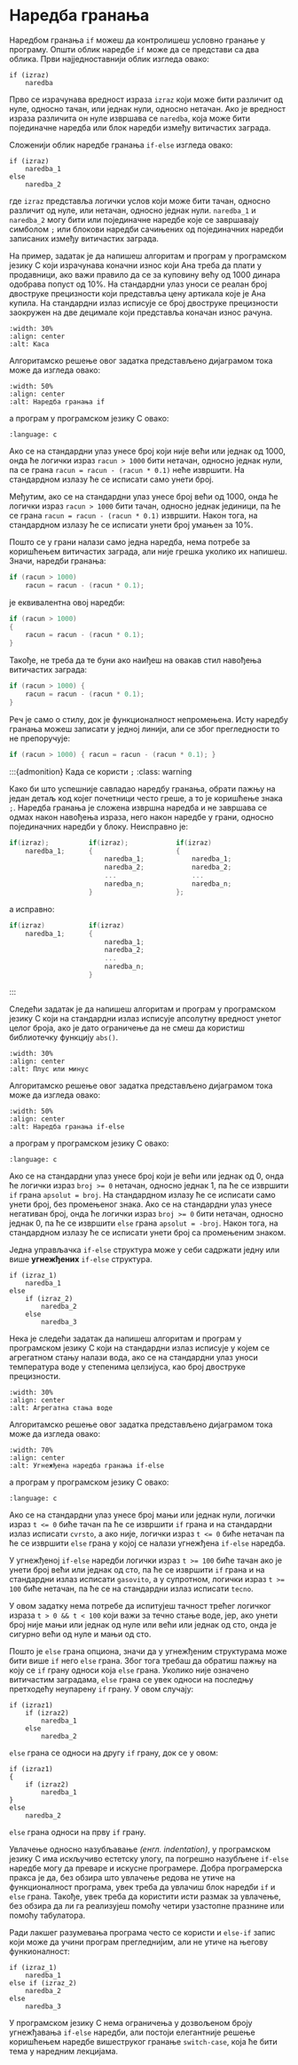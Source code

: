 # Наредба гранања

Наредбом гранања `if` можеш да контролишеш условно гранање у програму. Општи
облик наредбе `if` може да се представи са два облика. Први најједноставнији
облик изгледа овако:

```text
if (izraz)
    naredbа
```

Прво се израчунава вредност израза `izraz` који може бити различит од нуле,
односно тачан, или једнак нули, односно нетачан. Ако је вредност израза
различита он нуле извршава се `naredba`, која може бити појединачне наредба
или блок наредби између витичастих заграда.

Сложенији облик наредбе гранања `if-else` изгледа овако:

```text
if (izraz)
    naredbа_1
else
    naredbа_2
```

где `izraz` представља логички услов који може бити тачан, односно различит од
нуле, или нетачан, односно једнак нули. `naredbа_1` и `naredbа_2` могу бити или
појединачне наредбе које се завршавају симболом `;` или блокови наредби
сачињених од појединачних наредби записаних између витичастих заграда.

На пример, задатак је да напишеш алгоритам и програм у програмском језику C
који израчунава коначни износ који Ана треба да плати у продавници, ако важи
правило да се за куповину већу од $1000$ динара одобрава попуст од $10\%$. На
стандардни улаз уноси се реалан број двоструке прецизности који представља цену
артикала које је Ана купила. На стандардни излаз исписује се број двоструке
прецизности заокружен на две децимале који представља коначан износ рачуна.

```{image} images/kasa.png
:width: 30%
:align: center
:alt: Каса
```

Алгоритамско решење овог задатка представљено дијаграмом тока може да изгледа
овако:

```{image} images/if0.png
:width: 50%
:align: center
:alt: Наредба гранања if
```

а програм у програмском језику C овако:

```{literalinclude} code/if0.c
:language: c
```

Ако се на стандардни улаз унесе број који није већи или једнак од $1000$, онда
ће логички израз `racun > 1000` бити нетачан, односно једнак нули, па се грана
`racun = racun - (racun * 0.1)` неће извршити. На стандардном излазу ће се
исписати само унети број.

Међутим, ако се на стандардни улаз унесе број већи од $1000$, онда ће логички
израз `racun > 1000` бити тачан, односно једнак јединици, па ће се грана
`racun = racun - (racun * 0.1)` извршити. Након тога, на стандардном излазу ће
се исписати унети број умањен за $10\%$.

Пошто се у грани налази само једна наредба, нема потребе за коришћењем
витичастих заграда, али није грешка уколико их напишеш. Значи, наредби гранања:

```c
if (racun > 1000)
    racun = racun - (racun * 0.1);
```

је еквивалентна овој наредби:

```c
if (racun > 1000)
{
    racun = racun - (racun * 0.1);
}
```

Такође, не треба да те буни ако наиђеш на овакав стил навођења витичастих
заграда:

```c
if (racun > 1000) {
    racun = racun - (racun * 0.1);
}
```

Реч је само о стилу, док је функционалност непромењена. Исту наредбу гранања
можеш записати у једној линији, али се због прегледности то не препоручује:

```c
if (racun > 1000) { racun = racun - (racun * 0.1); }
```

:::{admonition} Када се користи `;`
:class: warning

Како би што успешније савладао наредбу гранања, обрати пажњу на један детаљ код
којег почетници често греше, а то је коришћење знака `;`. Наредба гранања је
сложена извршна наредба и не завршава се одмах након навођења израза, него
након наредбе у грани, односно појединачних наредби у блоку. Неисправно је:

```c
if(izraz);          if(izraz);            if(izraz)
    naredba_1;      {                     {
                        naredba_1;            naredba_1;
                        naredba_2;            naredba_2;
                        ...                   ...
                        naredba_n;            naredba_n;
                    }                     };
```

а исправно:

```c
if(izraz)           if(izraz)
    naredba_1;      {
                        naredba_1;
                        naredba_2;
                        ...
                        naredba_n;
                    }
```

:::

Следећи задатак је да напишеш алгоритам и програм у програмском језику C који
на стандардни излаз исписује апсолутну вредност унетог целог броја, ако је дато
ограничење да не смеш да користиш библиотечку функцију `abs()`.

```{image} images/plusminus.jpg
:width: 30%
:align: center
:alt: Плус или минус
```

Алгоритамско решење овог задатка представљено дијаграмом тока може да изгледа
овако:

```{image} images/if0.png
:width: 50%
:align: center
:alt: Наредба гранања if-else
```

а програм у програмском језику C овако:

```{literalinclude} code/if1.c
:language: c
```

Ако се на стандардни улаз унесе број који је већи или једнак од $0$, онда ће
логички израз `broj >= 0` нетачан, односно једнак $1$, па ће се извршити `if`
грана `apsolut = broj`. На стандардном излазу ће се исписати само унети број,
без промењеног знака. Ако се на стандардни улаз унесе негативан број, онда ће
логички израз `broj >= 0` бити нетачан, односно једнак $0$, па ће се извршити
`else` грана `apsolut = -broj`. Након тога, на стандардном излазу ће се
исписати унети број са промењеним знаком.

Једна управљачка `if-else` структура може у себи садржати једну или више
**угнежђених** `if-else` структура.

```text
if (izraz_1)
    naredba_1
else
    if (izraz_2)
        naredba_2
    else
        naredba_3
```

Нека је следећи задатак да напишеш алгоритам и програм у програмском језику C
који на стандардни излаз исписује у којем се агрегатном стању налази вода, ако
се на стандардни улаз уноси температура воде у степенима целзијуса, као број
двоструке прецизности.

```{image} images/voda.jpg
:width: 30%
:align: center
:alt: Агрегатна стања воде
```

Алгоритамско решење овог задатка представљено дијаграмом тока може да изгледа
овако:

```{image} images/if2.png
:width: 70%
:align: center
:alt: Угнежђена наредба гранања if-else
```

а програм у програмском језику C овако:

```{literalinclude} code/if2.c
:language: c
```

Ако се на стандардни улаз унесе број мањи или једнак нули, логички израз
`t <= 0` биће тачан па ће се извршити `if` грана и на стандардни излаз исписати
`cvrsto`, а ако није, логички израз `t <= 0` биће нетачан па ће се извршити
`else` грана у којој се налази угнежђена `if-else` наредба.

У угнежђеној `if-else` наредби логички израз `t >= 100` биће тачан ако је унети
број већи или једнак од сто, па ће се извршити `if` грана и на стандардни излаз
исписати `gasovito`, а у супротном, логички израз `t >= 100` биће нетачан, па
ће се на стандардни излаз исписати `tecno`.

У овом задатку нема потребе да испитујеш тачност трећег логичког израза
`t > 0 && t < 100` који важи за течно стање воде, јер, ако унети број није мањи
или једнак од нуле или већи или једнак од сто, онда је сигурно већи од нуле и
мањи од сто.

Пошто је `else` грана опциона, значи да у угнежђеним структурама може бити више
`if` него `else` грана. Због тога требаш да обратиш пажњу на коју се `if` грану
односи која `еlse` грана. Уколико није означено витичастим заградама, `else`
грана се увек односи на последњу претходећу неупарену `if` грану. У овом
случају:

```text
if (izraz1)
    if (izraz2)
        naredba_1
    else
        naredba_2
```

`else` грана се односи на другу `if` грану, док се у овом:

```text
if (izraz1)
{
    if (izraz2)
        naredba_1
}
else
    naredba_2
```

`else` грана односи на прву `if` грану.

Увлачење односно назубљавање *(енгл. indentation)*, у програмском језику C има
искључиво естетску улогу, па погрешно назубљене `if-else` наредбе могу да
преваре и искусне програмере. Добра програмерска пракса је да, без обзира што
увлачење редова не утиче на функционалност програма, увек треба да увлачиш блок
наредби `if` и `else` грана. Такође, увек треба да користити исти размак за
увлачење, без обзира да ли га реализујеш помоћу четири узастопне празнине или
помоћу табулатора.

Ради лакшег разумевања програма често се користи и `else-if` запис који може да
учини програм прегледнијим, али не утиче на његову функионалност:

```text
if (izraz_1)
    naredba_1
else if (izraz_2)
    naredba_2
else
    naredba_3
```

У програмском језику C нема ограничења у дозвољеном броју угнежђавања `if-else`
наредби, али постоји елегантније решење коришћењем наредбе вишеструког гранање
`switch-case`, која ће бити тема у наредним лекцијама.
